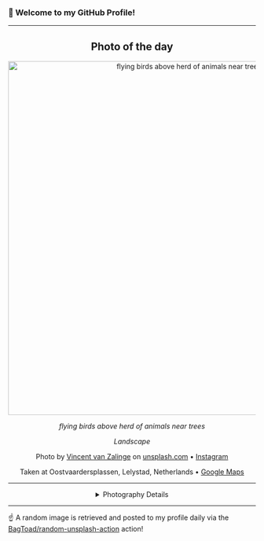 ### 👋 Welcome to my GitHub Profile!

----
<div align="center">

## Photo of the day
  
  <a href="https://unsplash.com/photos/flying-birds-above-herd-of-animals-near-trees-jj2ab1xIxrg"><img width="720" src="https://images.unsplash.com/photo-1506333438925-a6203045b492?crop=entropy&cs=tinysrgb&fit=max&fm=jpg&ixid=M3w1OTQ0OTd8MHwxfHJhbmRvbXx8fHx8fHx8fDE3MTkxMjI4NTh8&ixlib=rb-4.0.3&q=80&w=1080" alt="flying birds above herd of animals near trees"></a>
  
  <em>flying birds above herd of animals near trees</em>
  
  <em>Landscape</em>

  Photo by [Vincent van Zalinge](null) on [unsplash.com](https://unsplash.com/) • [Instagram](https://instagram.com/vincentvanzalinge)
  
  Taken at Oostvaardersplassen, Lelystad, Netherlands • [Google Maps](https://www.google.com/maps/search/?api=1&query=52.4656505879563,5.39205570111085)
  
  ---
  
<details>
<summary>Photography Details</summary>
  
| Parameter     | Value |
| ------------- | ----- |
| Camera Model  | null |
| Exposure Time | null |
| Aperture      | null |
| Focal Length  | null |
| ISO           | null |
| Location      | Oostvaardersplassen, Lelystad, Netherlands (Netherlands) |
| Coordinates   | Latitude 52.4656505879563, Longitude 5.39205570111085 |

</details>

</div>

----

☝️ A random image is retrieved and posted to my profile daily via the [BagToad/random-unsplash-action](https://github.com/BagToad/random-unsplash-action) action!
